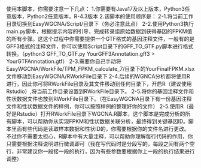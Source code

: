 使用本脚本，你需要注意一下几点：
1.你需要有Java17及以上版本，Python3任意版本，Python2任意版本，R-4.3版本
2.该脚本的使用顺序是：
	2-1.将当前工作目录切换到EasyWGCNA/Script/目录下（务必注意此点）
	2-2.使用Python3执行main.py脚本，根据提示内容的引导，完成转录组原始数据到获得基因的FPKM值的所有步骤。这这个过程中你需要提供一个GTF格式的基因注释文件，一般有的是GFF3格式的注释文件，你可以使用Script目录下的GFF_TO_GTF.py脚本进行格式转换。（python3 GFF_TO_GTF.py YourGFF3Annotation.gff3 > YourGTFAnnotation.gtf）
	2-3.需要你自己手动将EasyWGCNA/WorkFile/TPM_FPKM_calculate_7/目录下的YourFinalFPKM.xlsx文件移动到EasyWGCNA/RWorkFile目录下
	2-4.后续的WGNCA分析都将使用R进行，因此你可将RWorkFile目录及其文件移动到任何目录下，开启R（建议使用Rstudio）,将当前工作目录设置到RWorkFile目录下。
	2-5.将你的基因注释文件和性状数据文件也放到RWorkFile目录下。（在EasyWGCNA目录下有一份基因注释文件和性状数据文件的样例，你可以按照样例的整理好你的文件）
	2-5.使用R（最好是Rstudio）打开RWorkFile目录下WGCNA.R脚本，这个脚本是完成分析的所有脚本，可以帮助你从实现FPKM和性状数据关联分析，最终得到关键基因ID。脚本里面有些代码是读取样本数据和性状ID的，你需要根据你的文件名进行更改。
		不过你不需要太担心，R脚本中有大量注释，可以帮助你理解每行代码的作用，你只需要根据注释说明进行微调即可（我在写代码时是分段写的，每段之间有两个空行，非常建议你一段接一段的执行，因为有些参数要根据你上一段的执行结果进行调整）